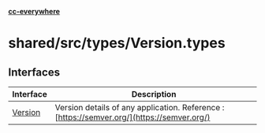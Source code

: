 [**cc-everywhere**](../../../../index.md)

<HorizontalLine />

# shared/src/types/Version.types

## Interfaces

| Interface | Description |
| ------ | ------ |
| [Version](interfaces/version.md) | Version details of any application. Reference : [https://semver.org/](https://semver.org/) |
